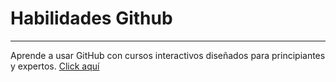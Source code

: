 <h1> Habilidades Github </h1> 
<hr />

<p> 
  Aprende a usar GitHub con cursos interactivos diseñados para principiantes y expertos. <a href="https://skills.github.com/#first-week-on-github">Click aquí</a>
</p>

